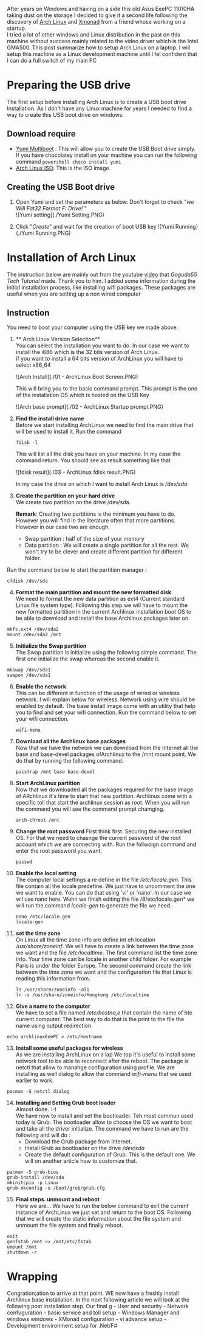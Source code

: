 After years on Windows and having on a side this old Asus EeePC 11010HA taking dust on the storage I decided to give it a second life following the discovery of [Arch Linux](https://www.archlinux.org) and [Xmonad](http://xmonad.org/) from a friend whose working on a startup.  
I tried a lot of other windows and Linux distribution in the past on this machine without success mainly related to the video driver which is the Intel GMA500.  This post summarize how to setup Arch Linux on a laptop.
I will setup this machine as a Linux development machine until I fel confident that I can do a full switch of my main PC

Preparing the USB drive
===
The first setup before installing Arch Linux is to create a USB boot drive Installation. As I don't have any Linux machine for years I needed to find a way to create this USB boot drive on windows.

Download require
---
- [Yumi Multiboot](http://www.pendrivelinux.com/yumi-multiboot-usb-creator/) : This will allow you to create the USB Boot drive simply. If you have chocolatey install on your machine you can run the following command ```powershell
choco install yumi```
- [Arch Linux ISO](https://www.archlinux.org/download/): This is the ISO image

Creating the USB Boot drive
---
1. Open Yumi and set the parameters as below. Don't forget to check "*we Will Fat32 Format F: Drive!* "  
   ![Yumi setting](./Yumi Setting.PNG)  

2. Click "*Create*" and wait for the creation of boot USB key
   ![Yumi Running](./Yumi Running.PNG)

Installation of Arch Linux
===
The instruction below are mainly out from the youtube   [video](https://www.youtube.com/watch?v=Wqh9AQt3nho) that *Goguda55 Tech Tutorial* made. Thank you to him.
I added some information during the initial installation process, like installing wifi packages. These packages are useful when you are setting up a non wired computer

Instruction
--

You need to boot your computer using the USB key we made above.

1. ** Arch Linux Version Selection**  
   You can select the installation you want to do. In our case we want to install the i686 which is the 32 bits version of Arch Linux.  
   if you want to install a 64 bits version of ArchLinux you will have to select x86_64

   ![Arch Install](./01 - ArchLinux Boot Screen.PNG)  

   This will bring you to the basic command prompt. This prompt is the one of the installation OS which is hosted on the USB Key

   ![Arch base prompt](./02 - ArchLinux Startup prompt.PNG)  

2. **Find the install drive name**  
 Before we start installing ArchLinux we need to find the main drive that will be used to install it.
   Run the command  
   ```batch
   fdisk -l
   ```  
   This will list all the disk you have on your machine. In my case the command return.  You should see as result something like that  

   ![fdisk result](./03 - ArchLinux fdisk result.PNG)

   In my case the drive on which I want to install Arch Linux is */dev/sda*

3. **Create the partition on your hard drive**  
   We create two partition on the drive /dev/sda.

   **Remark**: Creating two partitions is the minimum you have to do. However you will find in the literature often that more partitions. However in our case two are enough.

    * Swap partition : half of the size of your memory
    * Data partition : We will create a single partition for all the rest. We won't try to be clever and create different partition for different folder.  

 Run the command below to start the partition manager :  
   ```batch
   cfdisk /dev/sda
   ```  
4. **Format the main partition and mount the new formatted disk**   
 We need to format the new data partition as ext4 (Current standard Linux file system type). Following this step we will have to mount the new formatted partition in the current Archlinux installation boot OS to be able to download and install the base Archlinux packages later on.  
 ```batch
 mkfs.ext4 /dev/sda2
 mount /dev/sda2 /mnt
 ```  
5. **Initialize  the Swap partition**  
The Swap partition is initialize using the following simple command. The first one initialize the swap whereas the second enable it.  
```batch
mkswap /dev/sda1
swapon /dev/sda1
```
6. **Enable the network**  
  This can be different in function of the usage of wired or wireless network. I will explain below for wireless. Network using wire should be enabled by default. The base install image come with an utility that help you to find and set your wifi connection.  Run the command below to set your wifi connection.    
    ```batch
    wifi-menu
    ```  
7. **Download all the Archlinux base packages**  
  Now that we have the network we can download from the Internet all the base and base-devel packages ofArchlinux to the /mnt mount point. We do that by running the following command.  
    ```batch
    pacstrap /mnt base base-devel
    ```    
8. **Start ArchLinux partition**  
  Now that we downloaded all the packages required for the base image of ARchlinux it's time to start that new partition. Archlinux come with a specific toll that start the archlinux session as root. When you will run the command you will see the command prompt chamging.  
    ```batch
    arch-chroot /mnt
    ```   
9. **Change the root password**
  First think first. Securing the new installed OS. For that we need to chasnge the current password of the root account which we are connecting with. Run the follwoign command and enter the root password you want.  
    ```batch
    passwd
    ```    
10. **Enable the local setting**  
  The computer local settings a re define in the file  */etc/locale.gen*. This file contain all the locale predefine. We just have to uncomment the one we want to enable.  You can do that using 'vi' or 'nano'. In our case we wil use nano here. Wehn we finish editing the file /8/etc/locale.gen* we will run the command *lcoale-gen* to generate the file we need.  
    ```batch
    nano /etc/locale.gen
    locale-gen
    ```    
11. **set the time zone**  
  On Linux all the time zone info are define int eh location */usr/share/zoneinf*. We will have to create a link between the time zone we want and the file */etc/localtime*. The first command list the time zone info. Your time zone can be locate in another child folder. For example Paris is under the folder Europe. The second command create the link between the time zone we want and the configuration file that Linux is reading this information from.  
    ```batch
    ls /usr/share/zoneinfo -ali
    ln -s /usr/share/zoneinfo/Hongkong /etc/localtime
    ```  
12. **Give a name to the computer**  
  We have to set a file named */etc/hostna,e* that contain the name of hte current computer. The best way to do that is the print to the file the name using output redirection.  
  ```batch
  echo archlinuxEeePC > /etc/hostname
  ```  
13. **Install some useful packages for wireless**  
  As we are installing ArchLinux on a lap We top it's useful to install some  network tool to be able to reconnect after the reboot. The package is netctl that allow to manahge configuration using profile. We are installing as well dialog to allow the command *wifi-menu* that we used earlier to work.  
  ```batch
  pacman -S netctl dialog
  ```  
14. **Installing and Setting Grub boot loader**  
  Almost done.  :-)  
  We have now to install and set the bootloader. Teh most commun used today is Grub. The bootloader allow to choose the OS we want to boot and take all the driver initialize. The command we have to run are the following and will do :
      - Download the Grub package from internet.
      - Install Grub as bootloader on the drive */dev/sda*
      - Create the default configuration of Grub. This is the default one. We will on another article how to customize that.  
  ```batch
  pacman -S grub-bios
  grub-install /dev/sda
  mkinitcpio -p Linux
  grub-mkconfig -o /boot/grub/grub.cfg
  ```  
15. **Final steps. unmount and reboot**  
  Here we are... We have to run the below command to exit the current instance of ArchLinux we just set and return to the boot OS. Following that we will create the  static information about the file system and unmount the file system and finally reboot.  
  ```batch
  exit
  genfstab /mnt >> /mnt/etc/fstab
  umount /mnt
  shutdown -r
  ```  

Wrapping  
=======
Congration;ation to arrive at that point. WE now have a freshly install Archlinux base installation. In the next following article we will look at the following post installation step. Our final g
    - User and security
    - Network confuguration
    - basic service and toll setup
    - Windows Manager and windows windows
    - XMonad configuration
    - vi advance setup
    - Development environment setup for .Net/F#
